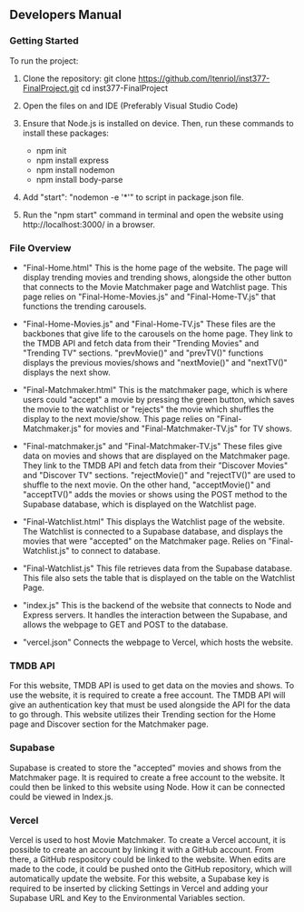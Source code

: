 ## Developers Manual

### Getting Started

To run the project:

1. Clone the repository:
   git clone https://github.com/ltenriol/inst377-FinalProject.git
   cd inst377-FinalProject 

2. Open the files on and IDE (Preferably Visual Studio Code)

3. Ensure that Node.js is installed on device. Then, run these commands to install these packages:

   - npm init
   - npm install express
   - npm install nodemon
   - npm install body-parse

4. Add "start": "nodemon -e '*'" to script in package.json file.

5. Run the "npm start" command in terminal and open the website using http://localhost:3000/ in a browser. 

 ### File Overview

 - "Final-Home.html"
   This is the home page of the website. The page will display trending movies and trending shows, alongside the other button that connects to the Movie Matchmaker page and Watchlist page. This page relies on "Final-Home-Movies.js" and "Final-Home-TV.js" that functions the trending carousels. 

 - "Final-Home-Movies.js" and "Final-Home-TV.js"
   These files are the backbones that give life to the carousels on the home page. They link to the TMDB API and fetch data from their "Trending Movies" and "Trending TV" sections. "prevMovie()" and "prevTV()" functions displays the previous movies/shows and "nextMovie()" and "nextTV()" displays the next show. 

 - "Final-Matchmaker.html"
   This is the matchmaker page, which is where users could "accept" a movie by pressing the green button, which saves the movie to the watchlist or "rejects" the movie which shuffles the display to the next movie/show. This page relies on "Final-Matchmaker.js" for movies and "Final-Matchmaker-TV.js" for TV shows.

 - "Final-matchmaker.js" and "Final-Matchmaker-TV.js"
   These files give data on movies and shows that are displayed on the Matchmaker page. They link to the TMDB API and fetch data from their "Discover Movies" and "Discover TV" sections. "rejectMovie()" and "rejectTV()" are used to shuffle to the next movie. On the other hand, "acceptMovie()" and "acceptTV()" adds the movies or shows using the POST method to the Supabase database, which is displayed on the Watchlist page. 

 - "Final-Watchlist.html"
   This displays the Watchlist page of the website. The Watchlist is connected to a Supabase database, and displays the movies that were "accepted" on the Matchmaker page. Relies on "Final-Watchlist.js" to connect to database.
 
 - "Final-Watchlist.js"
   This file retrieves data from the Supabase database. This file also sets the table that is displayed on the table on the Watchlist Page. 

 - "index.js"
   This is the backend of the website that connects to Node and Express servers. It handles the interaction between the Supabase, and allows the webpage to GET and POST to the database.

 - "vercel.json"
   Connects the webpage to Vercel, which hosts the website. 

 ### TMDB API 

 For this website, TMDB API is used to get data on the movies and shows. To use the website, it is required to create a free account. The TMDB API will give an authentication key that must be used alongside the API for the data to go through. This website utilizes their Trending section for the Home page and Discover section for the Matchmaker page. 

 ### Supabase

 Supabase is created to store the "accepted" movies and shows from the Matchmaker page. It is required to create a free account to the website. It could then be linked to this website using Node. How it can be connected could be viewed in Index.js. 

 ### Vercel

 Vercel is used to host Movie Matchmaker. To create a Vercel account, it is possible to create an account by linking it with a GitHub account. From there, a GitHub respository could be linked to the website. When edits are made to the code, it could be pushed onto the GitHub repository, which will automatically update the website. For this website, a Supabase key is required to be inserted by clicking Settings in Vercel and adding your Supabase URL and Key to the Environmental Variables section. 


